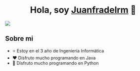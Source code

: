<div align="center">
<h1 align="center">Hola, soy <a href="https://aristi.dev">Juanfradelrm</a> 👋</h1>
</div>
<img src="https://https://i.imgur.com/TXDE8yD.png">

## Sobre mi

- ⭐ Estoy en el 3 año de Ingeniería Informática
- ❤️ Disfruto mucho programando en Java
- 💙 Disfruto mucho programando en Python

<br>
